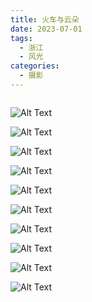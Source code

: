 ```yaml
---
title: 火车与云朵
date: 2023-07-01
tags:
  - 浙江
  - 风光
categories:
  - 摄影
---
```


<img src="https://blog-1321452376.cos.ap-shanghai.myqcloud.com/%E6%91%84%E5%BD%B1%2F%E7%81%AB%E8%BD%A6%E4%B8%8E%E4%BA%91%E6%9C%B5%2Fhaou-1000849.jpg" alt="">

<!-- more -->

![Alt Text](https://blog-1321452376.cos.ap-shanghai.myqcloud.com/%E6%91%84%E5%BD%B1%2F%E7%81%AB%E8%BD%A6%E4%B8%8E%E4%BA%91%E6%9C%B5%2Fhaou-1000733.jpg)

![Alt Text](https://blog-1321452376.cos.ap-shanghai.myqcloud.com/%E6%91%84%E5%BD%B1%2F%E7%81%AB%E8%BD%A6%E4%B8%8E%E4%BA%91%E6%9C%B5%2Fhaou-1000751.jpg)

![Alt Text](https://blog-1321452376.cos.ap-shanghai.myqcloud.com/%E6%91%84%E5%BD%B1%2F%E7%81%AB%E8%BD%A6%E4%B8%8E%E4%BA%91%E6%9C%B5%2Fhaou-1000772.jpg)

![Alt Text](https://blog-1321452376.cos.ap-shanghai.myqcloud.com/%E6%91%84%E5%BD%B1%2F%E7%81%AB%E8%BD%A6%E4%B8%8E%E4%BA%91%E6%9C%B5%2Fhaou-1000785.jpg)

![Alt Text](https://blog-1321452376.cos.ap-shanghai.myqcloud.com/%E6%91%84%E5%BD%B1%2F%E7%81%AB%E8%BD%A6%E4%B8%8E%E4%BA%91%E6%9C%B5%2Fhaou-1000807.jpg)

![Alt Text](https://blog-1321452376.cos.ap-shanghai.myqcloud.com/%E6%91%84%E5%BD%B1%2F%E7%81%AB%E8%BD%A6%E4%B8%8E%E4%BA%91%E6%9C%B5%2Fhaou-1000815.jpg)

![Alt Text](https://blog-1321452376.cos.ap-shanghai.myqcloud.com/%E6%91%84%E5%BD%B1%2F%E7%81%AB%E8%BD%A6%E4%B8%8E%E4%BA%91%E6%9C%B5%2Fhaou-1000823.jpg)

![Alt Text](https://blog-1321452376.cos.ap-shanghai.myqcloud.com/%E6%91%84%E5%BD%B1%2F%E7%81%AB%E8%BD%A6%E4%B8%8E%E4%BA%91%E6%9C%B5%2Fhaou-1000836.jpg)

![Alt Text](https://blog-1321452376.cos.ap-shanghai.myqcloud.com/%E6%91%84%E5%BD%B1%2F%E7%81%AB%E8%BD%A6%E4%B8%8E%E4%BA%91%E6%9C%B5%2Fhaou-1000853.jpg)

![Alt Text](https://blog-1321452376.cos.ap-shanghai.myqcloud.com/%E6%91%84%E5%BD%B1%2F%E7%81%AB%E8%BD%A6%E4%B8%8E%E4%BA%91%E6%9C%B5%2Fhaou-1000881.jpg)

